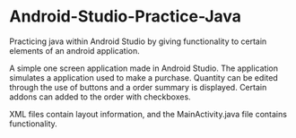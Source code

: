 # Android-Studio-Practice-Java
Practicing java within Android Studio by giving functionality to certain elements of an android application.

A simple one screen application made in Android Studio. The application simulates a application used to make a purchase.
Quantity can be edited through the use of buttons and a order summary is displayed. Certain addons can added to the order with checkboxes.

XML files contain layout information, and the MainActivity.java file contains functionality.
